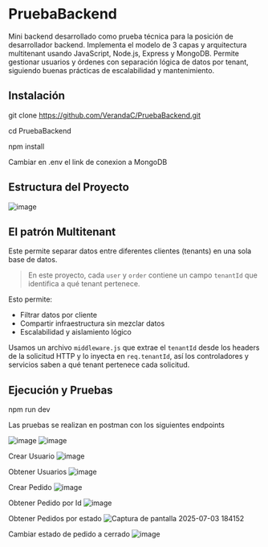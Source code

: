 # PruebaBackend
Mini backend desarrollado como prueba técnica para la posición de desarrollador backend. Implementa el modelo de 3 capas y arquitectura multitenant usando JavaScript, Node.js, Express y MongoDB. Permite gestionar usuarios y órdenes con separación lógica de datos por tenant, siguiendo buenas prácticas de escalabilidad y mantenimiento.

## Instalación 

git clone https://github.com/VerandaC/PruebaBackend.git

cd PruebaBackend

npm install

Cambiar en .env el link de conexion a MongoDB

## Estructura del Proyecto

![image](https://github.com/user-attachments/assets/b6d46fec-549c-4a82-b602-ce52f1cf9b3f)

## El patrón Multitenant

Este permite separar datos entre diferentes clientes (tenants) en una sola base de datos.

> En este proyecto, cada `user` y `order` contiene un campo `tenantId` que identifica a qué tenant pertenece.

Esto permite:
- Filtrar datos por cliente
- Compartir infraestructura sin mezclar datos
- Escalabilidad y aislamiento lógico

Usamos un archivo `middleware.js` que extrae el `tenantId` desde los headers de la solicitud HTTP y lo inyecta en `req.tenantId`, así los controladores y servicios saben a qué tenant pertenece cada solicitud.

## Ejecución y Pruebas

npm run dev

Las pruebas se realizan en postman con los siguientes endpoints 

![image](https://github.com/user-attachments/assets/9b01b83e-0a7d-4462-8de6-c36756ede1ce)
![image](https://github.com/user-attachments/assets/432e747d-30d6-49a9-af03-27e15c74bb3e)


Crear Usuario
![image](https://github.com/user-attachments/assets/d79d0698-f2ee-4c3f-95d6-7fdeabaf5f42)

Obtener Usuarios
![image](https://github.com/user-attachments/assets/b42e061c-3ba4-42f9-a679-9cbeb84305ed)

Crear Pedido
![image](https://github.com/user-attachments/assets/7523aba5-fe0b-4941-b316-dd715d8d9f40)

Obtener Pedido por Id
![image](https://github.com/user-attachments/assets/c28fd439-a4a5-4051-8c35-11e2586357f2)

Obtener Pedidos por estado
![Captura de pantalla 2025-07-03 184152](https://github.com/user-attachments/assets/a13c7544-b8b5-463b-b501-622bee8c7550)

Cambiar estado de pedido a cerrado 
![image](https://github.com/user-attachments/assets/43221dc2-e877-41f6-bcfd-e070be6eb78b)


